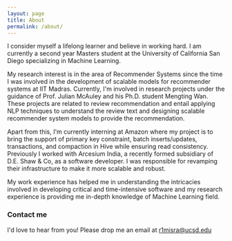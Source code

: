 ```yaml
---
layout: page
title: About
permalink: /about/
---
```


I consider myself a lifelong learner and believe in working hard. I am currently a second year Masters student at the University of California San Diego specializing in Machine Learning. 

My research interest is in the area of Recommender Systems since the time I was involved in the development of scalable models for recommender systems at IIT Madras. Currently, I'm involved in research projects under the guidance of Prof. Julian McAuley and his Ph.D. student Mengting Wan. These projects are related to review recommendation and entail applying NLP techniques to understand the review text and designing scalable recommender system models to provide the recommendation. 

Apart from this, I'm currently interning at Amazon where my project is to bring the support of primary key constraint, batch inserts/updates, transactions, and compaction in Hive while ensuring read consistency. Previously I worked with Arcesium India, a recently formed subsidiary of D.E. Shaw & Co, as a software developer. I was responsible for revamping their infrastructure to make it more scalable and robust. 

My work experience has helped me in understanding the intricacies involved in developing critical and time-intensive software and my research experience is providing me in-depth knowledge of Machine Learning field.

### Contact me

I'd love to hear from you! Please drop me an email at [r1misra@ucsd.edu](mailto:r1misra@ucsd.edu)
